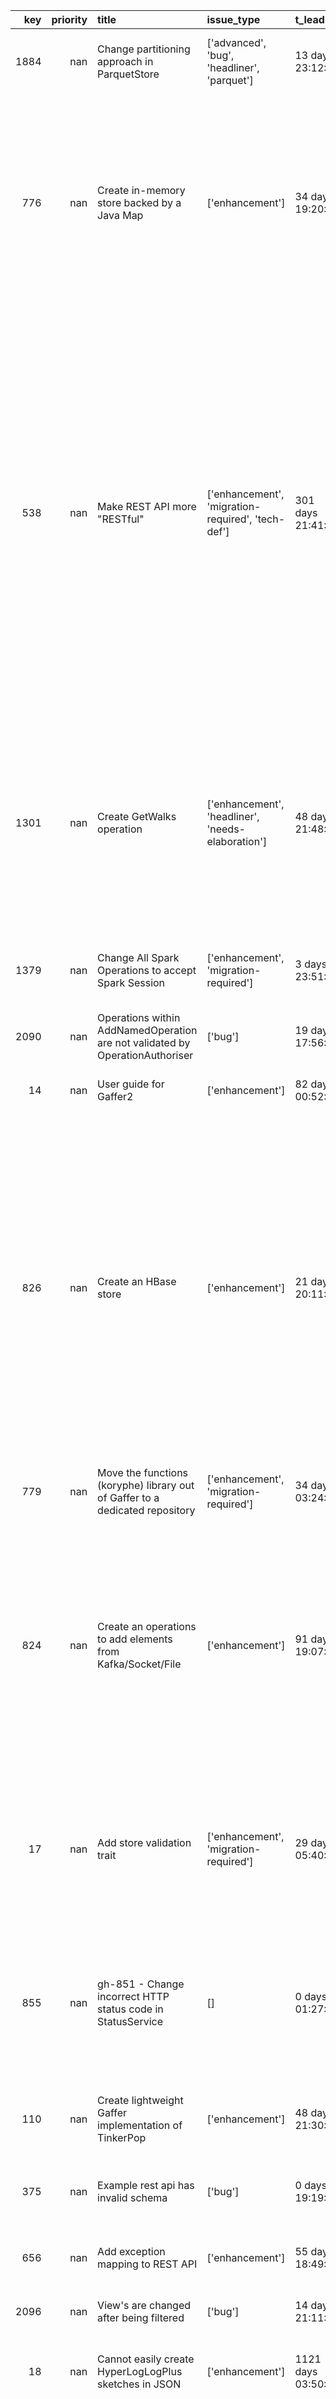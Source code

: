 |   key |   priority | title                                                                        | issue_type                                        | t_lead             |   contrib_complexity | url                                        | commit_shas                                                                                                                                                                                                                                                                                                                                                                                                                                                                                                                                                                                                                                                                                                                                                                                                                                                                                                                                                                                                                                                                                                                                                                                                                                                                                                                                                                                                                                                                                                                                                                                                                                                                                                                                                                                                                                                                                                                                                                                                                                                                                                                                                                                                                                                                                                                                                                                                                                                                                                                                                                                                                                                                                                                  | description   | is_td    |
|------:|-----------:|:-----------------------------------------------------------------------------|:--------------------------------------------------|:-------------------|---------------------:|:-------------------------------------------|:-----------------------------------------------------------------------------------------------------------------------------------------------------------------------------------------------------------------------------------------------------------------------------------------------------------------------------------------------------------------------------------------------------------------------------------------------------------------------------------------------------------------------------------------------------------------------------------------------------------------------------------------------------------------------------------------------------------------------------------------------------------------------------------------------------------------------------------------------------------------------------------------------------------------------------------------------------------------------------------------------------------------------------------------------------------------------------------------------------------------------------------------------------------------------------------------------------------------------------------------------------------------------------------------------------------------------------------------------------------------------------------------------------------------------------------------------------------------------------------------------------------------------------------------------------------------------------------------------------------------------------------------------------------------------------------------------------------------------------------------------------------------------------------------------------------------------------------------------------------------------------------------------------------------------------------------------------------------------------------------------------------------------------------------------------------------------------------------------------------------------------------------------------------------------------------------------------------------------------------------------------------------------------------------------------------------------------------------------------------------------------------------------------------------------------------------------------------------------------------------------------------------------------------------------------------------------------------------------------------------------------------------------------------------------------------------------------------------------------|:--------------|:---------|
|  1884 |        nan | Change partitioning approach in ParquetStore                                 | ['advanced', 'bug', 'headliner', 'parquet']       | 13 days 23:12:06   |                    5 | https://github.com/gchq/Gaffer/issues/1884 | https://github.com/gchq/Gaffer/commit/264562eed9ebf7569e64d2db71b4a6c4b3ea158e<br>https://github.com/gchq/Gaffer/commit/dc5697bc4ff84ddcfa57b307288cf83e21fa967e<br>https://github.com/gchq/Gaffer/commit/5d06bf04c42f6edfbd2e247d437e64c7685b9ad6<br>https://github.com/gchq/Gaffer/commit/c61b9cc5b3b2af39464614cb19f682e9a62eb333<br>https://github.com/gchq/Gaffer/commit/0e5a5742beebb7146a868f0c79ca3b0d33cdf9f7                                                                                                                                                                                                                                                                                                                                                                                                                                                                                                                                                                                                                                                                                                                                                                                                                                                                                                                                                                                                                                                                                                                                                                                                                                                                                                                                                                                                                                                                                                                                                                                                                                                                                                                                                                                                                                                                                                                                                                                                                                                                                                                                                                                                                                                                                                       | _descr_       | _yes/no_ |
|   776 |        nan | Create in-memory store backed by a Java Map                                  | ['enhancement']                                   | 34 days 19:20:12   |                    5 | https://github.com/gchq/Gaffer/issues/776  | https://github.com/gchq/Gaffer/commit/eb3a47e9128f01811441f4679aae8aa4fa4c0752<br>https://github.com/gchq/Gaffer/commit/fb05478476547e9bc2d4ebfac61c26cfe6e2d6d8<br>https://github.com/gchq/Gaffer/commit/4051fd02083298c1b0c407f8166bd1936efdeae7<br>https://github.com/gchq/Gaffer/commit/ae45f39ce47f9383b1e735e7e7f500dd0a5b1a6f<br>https://github.com/gchq/Gaffer/commit/32936c861fe7e68fe5067ac2d1490e966f55ad3e<br>https://github.com/gchq/Gaffer/commit/36d80745e65a6e4e6df70300813f7f234ad88964<br>https://github.com/gchq/Gaffer/commit/dcaf82adac1c5d019ec0dad30c67ecf77b6d3706<br>https://github.com/gchq/Gaffer/commit/61db2ddb8dea94efa528f6264416865c471ba8e7<br>https://github.com/gchq/Gaffer/commit/3ec035cf19db5837e877b12772b471907ea2de24<br>https://github.com/gchq/Gaffer/commit/d94c91e7e16e65d268a472b340b4a52d538027d8<br>https://github.com/gchq/Gaffer/commit/88347f50e48e2d02c8303f27555ac3c429dae65c<br>https://github.com/gchq/Gaffer/commit/f9f096db79ad3a5f28a26108ca684c3221f95d53<br>https://github.com/gchq/Gaffer/commit/462521831fba45b235e0d3de60b0dc6229f51beb<br>https://github.com/gchq/Gaffer/commit/1ab63bff904226306b789d9b8a39613b8430cfbd<br>https://github.com/gchq/Gaffer/commit/3fd104b2e6303b23261c3570455bbf41e22104eb<br>https://github.com/gchq/Gaffer/commit/704e3176153e6bad6bcc2142255a6a59cfdd39d6<br>https://github.com/gchq/Gaffer/commit/f8eb1fd3d372182ee72eac0212f199f5a9f0c476                                                                                                                                                                                                                                                                                                                                                                                                                                                                                                                                                                                                                                                                                                                                                                                                                                                                                                                                                                                                                                                                                                                                                                                                                                                                               | _descr_       | _yes/no_ |
|   538 |        nan | Make REST API more "RESTful"                                                 | ['enhancement', 'migration-required', 'tech-def'] | 301 days 21:41:33  |                    5 | https://github.com/gchq/Gaffer/issues/538  | https://github.com/gchq/Gaffer/commit/24c91156a82b8f2fb5943056ef543b62b0d73c12<br>https://github.com/gchq/Gaffer/commit/6e908ffdeeede46a45080391f16d99cc088d96fb<br>https://github.com/gchq/Gaffer/commit/1b32d5ff3e43b20ab8c227b6f5129c8dcb6d86dc<br>https://github.com/gchq/Gaffer/commit/199bf9012d147159462c721f3a1023ad552542e9<br>https://github.com/gchq/Gaffer/commit/38e27380b355756c90904d4f5bf705888a803a08<br>https://github.com/gchq/Gaffer/commit/b8fb9d5572abd5e1b62df700466f274de95e6f79<br>https://github.com/gchq/Gaffer/commit/0c0d30f8b4e763b76291d381f0473b2572085899<br>https://github.com/gchq/Gaffer/commit/69919e86b7909d47b77999dac644a6ba397df0c2<br>https://github.com/gchq/Gaffer/commit/9794e6bf9dc29daa6f685f119a9c24494fb519e2<br>https://github.com/gchq/Gaffer/commit/76ec8ed1261608a566f2e81ea2e4be53086ab473<br>https://github.com/gchq/Gaffer/commit/f96b3e8a45febac5f4add533f72fde3f87f3c549<br>https://github.com/gchq/Gaffer/commit/d062367ea2ab3c9ed2bacd0d352cf17a7847d656<br>https://github.com/gchq/Gaffer/commit/597a46a679b506e42dcd1d17add064d788c56058<br>https://github.com/gchq/Gaffer/commit/9f9c663eada406bd85e24aa0e9138c8d405344f7<br>https://github.com/gchq/Gaffer/commit/01884a80e4916f8c08f5b546a95f27a8d6c2b060<br>https://github.com/gchq/Gaffer/commit/f48d773820f8373df67dadf949076bf08689abb4<br>https://github.com/gchq/Gaffer/commit/13e5b2cc3d210f44b48e2b624a520eb84f077881<br>https://github.com/gchq/Gaffer/commit/44f85e54d8285b0079b22909597f622cd43a4852<br>https://github.com/gchq/Gaffer/commit/07d883d2522c0b023c75983fd1035b502468c9b1<br>https://github.com/gchq/Gaffer/commit/418a7314ee99ba9fe5ee80a9281e6d8934b2beef<br>https://github.com/gchq/Gaffer/commit/5c31a186f4108098282d3de197ef09a6c3742761<br>https://github.com/gchq/Gaffer/commit/9fc35d867412fe9a148c82d2a5a741f10cb84d40<br>https://github.com/gchq/Gaffer/commit/4903b12d431938fdf6e21ff80702fb2e01fb47b4<br>https://github.com/gchq/Gaffer/commit/cf25a2c8a8f0c0486a85339551cc488b0bb9d24f<br>https://github.com/gchq/Gaffer/commit/02e127a56f974e7820a6a010c203e12b276696f4<br>https://github.com/gchq/Gaffer/commit/57f987d1140ccf7b609d2763cafdafbce627868c<br>https://github.com/gchq/Gaffer/commit/3e7bf7f736ea0ae10d5635e44957774148fdc369<br>https://github.com/gchq/Gaffer/commit/2201343881244f108c02380f6ca1b47b5a9fba07<br>https://github.com/gchq/Gaffer/commit/2e45463d1a1a3f9f7dcfa53612a3ee1c64cb3dea<br>https://github.com/gchq/Gaffer/commit/73bd9630aa5e92ace4bf293f61ef7ad72eb4a1b9<br>https://github.com/gchq/Gaffer/commit/8df111e9b639a4404245bb9330f1afd2df5a28ff<br>https://github.com/gchq/Gaffer/commit/d025bb3b82fd73ecc9b1bfb0fb7278446f150dfd | _descr_       | _yes/no_ |
|  1301 |        nan | Create GetWalks operation                                                    | ['enhancement', 'headliner', 'needs-elaboration'] | 48 days 21:48:02   |                    4 | https://github.com/gchq/Gaffer/issues/1301 | https://github.com/gchq/Gaffer/commit/e70eb4c7b4ba80c4e047f5cc96567f25f31ac862<br>https://github.com/gchq/Gaffer/commit/4c75ebe7e31a87ef9933284b8d00f4c4851cf72d<br>https://github.com/gchq/Gaffer/commit/54f26570eaecc5fe414e5891795e2ae7e08b7630<br>https://github.com/gchq/Gaffer/commit/589a7711324efc52587563be4f59f8d0d79f5718<br>https://github.com/gchq/Gaffer/commit/f146ba2147d4758de3527e2372c00c95e945f1ef<br>https://github.com/gchq/Gaffer/commit/b1918190c406c30034f341595e9045182a1b0f44<br>https://github.com/gchq/Gaffer/commit/a24c88b432d55d91210159e42cade1baae25f152<br>https://github.com/gchq/Gaffer/commit/a964bb0fa89959924a12ce3d0864f57f91694a76<br>https://github.com/gchq/Gaffer/commit/aa54c221e10732b5e7cce29e34e3241b7c0e669b<br>https://github.com/gchq/Gaffer/commit/f32d8272fc48b0c8b9a5bc3b46e6dcbca29d85a8<br>https://github.com/gchq/Gaffer/commit/bf1363be095a71575a588564cd8abd164c13e96d<br>https://github.com/gchq/Gaffer/commit/12f8af95afd7b384319c24b50bedbd28cf85d7d3<br>https://github.com/gchq/Gaffer/commit/af61206ad0100740b84102385302be89f7d8d034<br>https://github.com/gchq/Gaffer/commit/c3c9847c908454de13fbeeaae5847d77b515cba9<br>https://github.com/gchq/Gaffer/commit/814dcde8abc89c909ca410ad83969bbc96b6829e<br>https://github.com/gchq/Gaffer/commit/727bff3fc2f738ef069855d2c5f51685174710de<br>https://github.com/gchq/Gaffer/commit/913b7e538921638229757fdef9efec25f828e883                                                                                                                                                                                                                                                                                                                                                                                                                                                                                                                                                                                                                                                                                                                                                                                                                                                                                                                                                                                                                                                                                                                                                                                                                                                                               | _descr_       | _yes/no_ |
|  1379 |        nan | Change All Spark Operations to accept Spark Session                          | ['enhancement', 'migration-required']             | 3 days 23:51:57    |                    4 | https://github.com/gchq/Gaffer/issues/1379 | https://github.com/gchq/Gaffer/commit/31018b4afab2f77e21669f1e26fd04cf40749607<br>https://github.com/gchq/Gaffer/commit/5e110cda9b2fa6932618c808c94b74183eaa50d4<br>https://github.com/gchq/Gaffer/commit/705203d7199a4edec5b343de12f89a041bf3e9e2<br>https://github.com/gchq/Gaffer/commit/2e58627ea141b0f214ab813a5959a28296f3331e<br>https://github.com/gchq/Gaffer/commit/424ee885968d19155987b67acfdd1614f0112d81<br>https://github.com/gchq/Gaffer/commit/8a0d8e6d1d435f4076624246f3a8effc04b35912                                                                                                                                                                                                                                                                                                                                                                                                                                                                                                                                                                                                                                                                                                                                                                                                                                                                                                                                                                                                                                                                                                                                                                                                                                                                                                                                                                                                                                                                                                                                                                                                                                                                                                                                                                                                                                                                                                                                                                                                                                                                                                                                                                                                                     | _descr_       | _yes/no_ |
|  2090 |        nan | Operations within AddNamedOperation are not validated by OperationAuthoriser | ['bug']                                           | 19 days 17:56:32   |                    4 | https://github.com/gchq/Gaffer/issues/2090 | https://github.com/gchq/Gaffer/commit/a3e51d4505184338af9d90ba50891c2b04def697<br>https://github.com/gchq/Gaffer/commit/6ca9b77e9cbb18124910606e1460a50d43f6b77e                                                                                                                                                                                                                                                                                                                                                                                                                                                                                                                                                                                                                                                                                                                                                                                                                                                                                                                                                                                                                                                                                                                                                                                                                                                                                                                                                                                                                                                                                                                                                                                                                                                                                                                                                                                                                                                                                                                                                                                                                                                                                                                                                                                                                                                                                                                                                                                                                                                                                                                                                             | _descr_       | _yes/no_ |
|    14 |        nan | User guide for Gaffer2                                                       | ['enhancement']                                   | 82 days 00:52:39   |                    4 | https://github.com/gchq/Gaffer/issues/14   | https://github.com/gchq/Gaffer/commit/49f62be62e19d09f21d8831457725f462c9736af<br>https://github.com/gchq/Gaffer/commit/8141b9b5541707007a3e5b46d30c46eada6fe5d4<br>https://github.com/gchq/Gaffer/commit/2c6b5e972d9ce98310f2fd5e6fe204b0d7db5a72<br>https://github.com/gchq/Gaffer/commit/4acda635859e26d8664f9fb4cfd81e0bf6770f25                                                                                                                                                                                                                                                                                                                                                                                                                                                                                                                                                                                                                                                                                                                                                                                                                                                                                                                                                                                                                                                                                                                                                                                                                                                                                                                                                                                                                                                                                                                                                                                                                                                                                                                                                                                                                                                                                                                                                                                                                                                                                                                                                                                                                                                                                                                                                                                         | _descr_       | _yes/no_ |
|   826 |        nan | Create an HBase store                                                        | ['enhancement']                                   | 21 days 20:11:49   |                    4 | https://github.com/gchq/Gaffer/issues/826  | https://github.com/gchq/Gaffer/commit/64c2d2918fd45525d10e422f8478b9e73777b7fd<br>https://github.com/gchq/Gaffer/commit/d99bcd4a254f2ec0f67bf845408d08adca8be0a0<br>https://github.com/gchq/Gaffer/commit/ced1fee9f8c43b45ae31f81533f2fc7003aa41b1<br>https://github.com/gchq/Gaffer/commit/be0482856e0addd4946d9abb3061d50c07f0112f<br>https://github.com/gchq/Gaffer/commit/a2d8d4917e03ece17d9d327fa9e2317a79a827e5<br>https://github.com/gchq/Gaffer/commit/5ef7e7fe3ce95d4b8f8ad3c566386830af175ee6<br>https://github.com/gchq/Gaffer/commit/3ad559fb412bbe8005edad943f0cafe53a14723d<br>https://github.com/gchq/Gaffer/commit/237a9c04b572c4236fc47711072ea61a92411640<br>https://github.com/gchq/Gaffer/commit/abf5dd9d28f90a1fa52aa7a12b607ac5d3bc4cd1<br>https://github.com/gchq/Gaffer/commit/183844a49c8d70f5559bcc316abeb9ea9d0f48f6<br>https://github.com/gchq/Gaffer/commit/bdd5b478e1ea59ad8201b3fc250a59d28be482cc<br>https://github.com/gchq/Gaffer/commit/7afbfb0e66d6aac06479a4dbcd6c3c2eb653f197<br>https://github.com/gchq/Gaffer/commit/6ca0a23afb44bd6fcd343b2afcedfaf0d868a04c<br>https://github.com/gchq/Gaffer/commit/96069a4ce00d5608bbb633f5bb54303a04e1b88c<br>https://github.com/gchq/Gaffer/commit/73d5d49f7494b5ecb771b09eaadfe42878d4ba22<br>https://github.com/gchq/Gaffer/commit/3ce4b90b698baf280a0c8f46ecab96f6588ef601<br>https://github.com/gchq/Gaffer/commit/fc274033a3ab2167ac740ec4fe6660e686733f21<br>https://github.com/gchq/Gaffer/commit/1cf12bd2d6428e627e14206c6230e9cc8c3eb625<br>https://github.com/gchq/Gaffer/commit/8d8334327c6736b392ef8a886b029f278d9ba5ed<br>https://github.com/gchq/Gaffer/commit/4183fe5500fc13c58b47c06f094fb7e36a7541d1<br>https://github.com/gchq/Gaffer/commit/a9e135908b763a681c411dcfa87fb9d01f9d19a5<br>https://github.com/gchq/Gaffer/commit/f98860508fabd9382d976395337dc6a93023a9dd<br>https://github.com/gchq/Gaffer/commit/8bb6d7792019d01d96df0c551e1a219d0591053b<br>https://github.com/gchq/Gaffer/commit/e56ef98d3bc8d5f8c598b09a577f93a219e1b76b<br>https://github.com/gchq/Gaffer/commit/d65de8e38304513975d71cc955ef469587f0ae04<br>https://github.com/gchq/Gaffer/commit/7469fba9d932d4ba4e0f21975a4d269e39e82823<br>https://github.com/gchq/Gaffer/commit/a04353c3c6449cca60888b6afd9e5d75ac071128                                                                                                                                                                                                                                                                                                                                                                                                                           | _descr_       | _yes/no_ |
|   779 |        nan | Move the functions (koryphe) library out of Gaffer to a dedicated repository | ['enhancement', 'migration-required']             | 34 days 03:24:29   |                    4 | https://github.com/gchq/Gaffer/issues/779  | https://github.com/gchq/Gaffer/commit/306c46db0c3c29f4274b6a16d4ea0c03c5d3ca51<br>https://github.com/gchq/Gaffer/commit/c9805c485f8638c7e5b139d0a0ec17156ace2b83<br>https://github.com/gchq/Gaffer/commit/153a4f949217bbae5859487181652b204c035f19<br>https://github.com/gchq/Gaffer/commit/ced76a2ed055a6e79e6e87a57d7546da9f45ff33<br>https://github.com/gchq/Gaffer/commit/89d66b2420a94719277edd744004472a88c6ea7a                                                                                                                                                                                                                                                                                                                                                                                                                                                                                                                                                                                                                                                                                                                                                                                                                                                                                                                                                                                                                                                                                                                                                                                                                                                                                                                                                                                                                                                                                                                                                                                                                                                                                                                                                                                                                                                                                                                                                                                                                                                                                                                                                                                                                                                                                                       | _descr_       | _yes/no_ |
|   824 |        nan | Create an operations to add elements from Kafka/Socket/File                  | ['enhancement']                                   | 91 days 19:07:16   |                    4 | https://github.com/gchq/Gaffer/issues/824  | https://github.com/gchq/Gaffer/commit/f00a6753c511813dcf636875c15d93fda5d744c2<br>https://github.com/gchq/Gaffer/commit/da88d628db6722df5106f76d367877ddb2d005f3<br>https://github.com/gchq/Gaffer/commit/bc1551b4bde3e1bef712af643e8f2af85f290f91<br>https://github.com/gchq/Gaffer/commit/dffd30f7adf81f061c090bfa0093a678aa051468<br>https://github.com/gchq/Gaffer/commit/cb24bc1947c89689a07080e01021dd682e4e4900<br>https://github.com/gchq/Gaffer/commit/ef9d91029a9e8397eedc009b3e39555f52ac690b<br>https://github.com/gchq/Gaffer/commit/128d8a4e076b4b786cf4c6c7d7435ecd504efed5<br>https://github.com/gchq/Gaffer/commit/771b61f10cbd40c20635d65b58d1dbe33b06ae52<br>https://github.com/gchq/Gaffer/commit/7202ec2c16411aeea477b619eb880b7e88aacb28<br>https://github.com/gchq/Gaffer/commit/71a17fac03426c421e982137dd9f2b43dfedc667<br>https://github.com/gchq/Gaffer/commit/5f19e14e6aeaf2de9c98138abd2f262ef389c0c2<br>https://github.com/gchq/Gaffer/commit/c0d57f372dc72ed8bca6539071270f3d3012e3a5<br>https://github.com/gchq/Gaffer/commit/ad629862b6edde64b3fdb8b2cd7ba4d31b09b1d8<br>https://github.com/gchq/Gaffer/commit/18abb9f442634fd1c4ad81c47d3e0218980b8030<br>https://github.com/gchq/Gaffer/commit/daf365f023a79ff6a5529ec1804e84e1c10046f1<br>https://github.com/gchq/Gaffer/commit/2d1d4a8c4b60b8b393e9515585c87e1e3c0e9095<br>https://github.com/gchq/Gaffer/commit/e7cc11055641dc1611c0564e26efb961a6873dad<br>https://github.com/gchq/Gaffer/commit/057351fe7145bee428d5ad6f6b1bafe17db8e6d6<br>https://github.com/gchq/Gaffer/commit/4522ca55fdb8ea031770155419d4b59d50aa3733                                                                                                                                                                                                                                                                                                                                                                                                                                                                                                                                                                                                                                                                                                                                                                                                                                                                                                                                                                                                                                                                                                           | _descr_       | _yes/no_ |
|    17 |        nan | Add store validation trait                                                   | ['enhancement', 'migration-required']             | 29 days 05:40:01   |                    4 | https://github.com/gchq/Gaffer/issues/17   | https://github.com/gchq/Gaffer/commit/b1b5d18633ca0ecfc6f235f35faf370025a874f2<br>https://github.com/gchq/Gaffer/commit/602604d71d116c6d9b60ac1bc9f92cb9a0113b31<br>https://github.com/gchq/Gaffer/commit/a0ef042ee76fd5a458d81cfdac234a5d778ee313<br>https://github.com/gchq/Gaffer/commit/56becf427c8226084bb5194be2da982bae9df704<br>https://github.com/gchq/Gaffer/commit/8ff51b00033a3316c9727d8a38397c24a1c91f94<br>https://github.com/gchq/Gaffer/commit/d08037a3fb02b57b1a0d658c130fe9a5215ce63e<br>https://github.com/gchq/Gaffer/commit/f41f02d6305f80b22208ac3b82b03736199a3cfc<br>https://github.com/gchq/Gaffer/commit/c5aa83fbeaf0d282ba1a1b6a0e3bdcc956d31c24<br>https://github.com/gchq/Gaffer/commit/d518d117a41ec499eb991d5019a06a44ed523f4b<br>https://github.com/gchq/Gaffer/commit/2ad140b47c75e531416ca5b08930a69a7f357551<br>https://github.com/gchq/Gaffer/commit/c05b7459455ed9afd5dbaa12fa17ddbb20f005bb<br>https://github.com/gchq/Gaffer/commit/f6e1dc50e407873710525de6e19d79dcf4c6f798<br>https://github.com/gchq/Gaffer/commit/586a29461ab0b0d31ca75de0f19d179691e08a23                                                                                                                                                                                                                                                                                                                                                                                                                                                                                                                                                                                                                                                                                                                                                                                                                                                                                                                                                                                                                                                                                                                                                                                                                                                                                                                                                                                                                                                                                                                                                                                                                       | _descr_       | _yes/no_ |
|   855 |        nan | gh-851 - Change incorrect HTTP status code in StatusService                  | []                                                | 0 days 01:27:04    |                    4 | https://github.com/gchq/Gaffer/pull/855    | https://github.com/gchq/Gaffer/commit/217b1d188e95a419195a933497f6f7d9a7fcd243<br>https://github.com/gchq/Gaffer/commit/5f2cba6c267444b15a54ad36ab9bb3aa61b53fd5<br>https://github.com/gchq/Gaffer/commit/009257fc1ffcd91de0d641f2f854bd55bcd32e79<br>https://github.com/gchq/Gaffer/commit/b26e6fb9dadfa93aa50e2eb9cbc31dbbd8baba2b<br>https://github.com/gchq/Gaffer/commit/956212cea43a124f9bc60ff727a1b051ae937698<br>https://github.com/gchq/Gaffer/commit/7882ca33fd3b066b3e5a5467389396fa9971e74a<br>https://github.com/gchq/Gaffer/commit/982ae84a956f7115e5f12e36be9737b00513ad7e<br>https://github.com/gchq/Gaffer/commit/ffc59451bfb69c4b7e4cb3758174701ee93f84e0<br>https://github.com/gchq/Gaffer/commit/6aa81e4717e8cee53438c33f043f8aea05a0fbf6<br>https://github.com/gchq/Gaffer/commit/ffecd19c53a1f72d9c62487b4be2a649d87d12b8<br>https://github.com/gchq/Gaffer/commit/04153a43aa3b7cea39bebed28737bb5feed75f49                                                                                                                                                                                                                                                                                                                                                                                                                                                                                                                                                                                                                                                                                                                                                                                                                                                                                                                                                                                                                                                                                                                                                                                                                                                                                                                                                                                                                                                                                                                                                                                                                                                                                                                                                                                           | _descr_       | _yes/no_ |
|   110 |        nan | Create lightweight Gaffer implementation of TinkerPop                        | ['enhancement']                                   | 48 days 21:30:54   |                    4 | https://github.com/gchq/Gaffer/issues/110  | https://github.com/gchq/Gaffer/commit/e9d03404e08486bf5ce8b5b4b15399bfd5a54420<br>https://github.com/gchq/Gaffer/commit/55f612ebef5bbfce1ce2c48bc643a827498586a2<br>https://github.com/gchq/Gaffer/commit/86a177ab01e24160ce7e922ee8829374d545ecb5<br>https://github.com/gchq/Gaffer/commit/221a71ad2ab29bf243f5d338ad936dd9c5786e28<br>https://github.com/gchq/Gaffer/commit/1d5f37e14ac0bd6fff9a67f0ef66aa84a066d9e0<br>https://github.com/gchq/Gaffer/commit/de78e66932396d46badc6f187780574555820b84<br>https://github.com/gchq/Gaffer/commit/4716ea5af4f58fad3d3c26a3079ecc0c8c5f94e7                                                                                                                                                                                                                                                                                                                                                                                                                                                                                                                                                                                                                                                                                                                                                                                                                                                                                                                                                                                                                                                                                                                                                                                                                                                                                                                                                                                                                                                                                                                                                                                                                                                                                                                                                                                                                                                                                                                                                                                                                                                                                                                                   | _descr_       | _yes/no_ |
|   375 |        nan | Example rest api has invalid schema                                          | ['bug']                                           | 0 days 19:19:36    |                    4 | https://github.com/gchq/Gaffer/issues/375  | https://github.com/gchq/Gaffer/commit/c4cf6ee8211a0b850c69d37835cc1a4883b526c6<br>https://github.com/gchq/Gaffer/commit/8db271367504be1fd3d369ad7b5442ed7e4888e0<br>https://github.com/gchq/Gaffer/commit/315ac727537c72f71e529fd9fb06dc6d8bbb334f<br>https://github.com/gchq/Gaffer/commit/92a485443db622152072135f2103c837a57c63e7                                                                                                                                                                                                                                                                                                                                                                                                                                                                                                                                                                                                                                                                                                                                                                                                                                                                                                                                                                                                                                                                                                                                                                                                                                                                                                                                                                                                                                                                                                                                                                                                                                                                                                                                                                                                                                                                                                                                                                                                                                                                                                                                                                                                                                                                                                                                                                                         | _descr_       | _yes/no_ |
|   656 |        nan | Add exception mapping to REST API                                            | ['enhancement']                                   | 55 days 18:49:42   |                    4 | https://github.com/gchq/Gaffer/issues/656  | https://github.com/gchq/Gaffer/commit/2716563eac0fef7fa909cc5ba29e812e7fcb0d85<br>https://github.com/gchq/Gaffer/commit/3dc28eb000a94cb1e0cd190f52440fbe722ceca4<br>https://github.com/gchq/Gaffer/commit/96dedac2cfafc082d6f2ffe93b6e4c39a9502e60<br>https://github.com/gchq/Gaffer/commit/4f55833669025d3da2f4dc675ffcb19125dc2ef9<br>https://github.com/gchq/Gaffer/commit/be48efe1f4220ff375e509389b484a2c8a727917<br>https://github.com/gchq/Gaffer/commit/f561dde8a4144ce853b8e064361ab69434b3f7a2                                                                                                                                                                                                                                                                                                                                                                                                                                                                                                                                                                                                                                                                                                                                                                                                                                                                                                                                                                                                                                                                                                                                                                                                                                                                                                                                                                                                                                                                                                                                                                                                                                                                                                                                                                                                                                                                                                                                                                                                                                                                                                                                                                                                                     | _descr_       | _yes/no_ |
|  2096 |        nan | View's are changed after being filtered                                      | ['bug']                                           | 14 days 21:11:53   |                    4 | https://github.com/gchq/Gaffer/issues/2096 | https://github.com/gchq/Gaffer/commit/a3e51d4505184338af9d90ba50891c2b04def697<br>https://github.com/gchq/Gaffer/commit/83a76c4001b5fd6fd55da86b6a86d1be4282b560                                                                                                                                                                                                                                                                                                                                                                                                                                                                                                                                                                                                                                                                                                                                                                                                                                                                                                                                                                                                                                                                                                                                                                                                                                                                                                                                                                                                                                                                                                                                                                                                                                                                                                                                                                                                                                                                                                                                                                                                                                                                                                                                                                                                                                                                                                                                                                                                                                                                                                                                                             | _descr_       | _yes/no_ |
|    18 |        nan | Cannot easily create HyperLogLogPlus sketches in JSON                        | ['enhancement']                                   | 1121 days 03:50:17 |                    4 | https://github.com/gchq/Gaffer/issues/18   | https://github.com/gchq/Gaffer/commit/a3e51d4505184338af9d90ba50891c2b04def697<br>https://github.com/gchq/Gaffer/commit/254ae3da2c69210e1f309c927c33c4c3981a0bb0<br>https://github.com/gchq/Gaffer/commit/83a76c4001b5fd6fd55da86b6a86d1be4282b560<br>https://github.com/gchq/Gaffer/commit/6ca9b77e9cbb18124910606e1460a50d43f6b77e<br>https://github.com/gchq/Gaffer/commit/69235c75f25854ab15ee8e4d1fdd53331aac270b<br>https://github.com/gchq/Gaffer/commit/15abf9aa3199ba12b10d68111898c02dd2cf529c<br>https://github.com/gchq/Gaffer/commit/1384c960ec2ec2bba7ba702936c5e42e74c16c14                                                                                                                                                                                                                                                                                                                                                                                                                                                                                                                                                                                                                                                                                                                                                                                                                                                                                                                                                                                                                                                                                                                                                                                                                                                                                                                                                                                                                                                                                                                                                                                                                                                                                                                                                                                                                                                                                                                                                                                                                                                                                                                                   | _descr_       | _yes/no_ |
|   328 |        nan | Bulk import to Accumulo store                                                | ['enhancement', 'migration-required']             | 344 days 04:58:47  |                    4 | https://github.com/gchq/Gaffer/issues/328  | https://github.com/gchq/Gaffer/commit/1406d5de8edcffe15fbfb6e05c6c7aaf536f0a63<br>https://github.com/gchq/Gaffer/commit/13b83d2db5990b4de4881c5be62e09a719fc5b1c<br>https://github.com/gchq/Gaffer/commit/8638d61c0799ce716c75d638b5d96e51f26584fe<br>https://github.com/gchq/Gaffer/commit/45a436b0ef23317b4c86a43f75fceafacf22af64<br>https://github.com/gchq/Gaffer/commit/a0174623b2800457e0da454023766d21dd5a7bde<br>https://github.com/gchq/Gaffer/commit/fbb3296e406ccc64864cc6b6432580b7708e2fe4<br>https://github.com/gchq/Gaffer/commit/e7d9daae4e03ebdb2826f6461a57e13dd883e79d<br>https://github.com/gchq/Gaffer/commit/7dc19e672bf343c063f276ad8f24bfb1deff0d0d<br>https://github.com/gchq/Gaffer/commit/28281650084bce053cad3dd5effa2526a143b21c<br>https://github.com/gchq/Gaffer/commit/5f98bf0838d1ce94b40ab14fd95ba145be9a22ff<br>https://github.com/gchq/Gaffer/commit/89452b55156eda578d7cdbadbe30b4caf953a00b<br>https://github.com/gchq/Gaffer/commit/0c468babc5e0ad19697310d94ea5f0b867a01c40                                                                                                                                                                                                                                                                                                                                                                                                                                                                                                                                                                                                                                                                                                                                                                                                                                                                                                                                                                                                                                                                                                                                                                                                                                                                                                                                                                                                                                                                                                                                                                                                                                                                                                         | _descr_       | _yes/no_ |
|  1067 |        nan | Update examples and documentation for sketches library                       | ['enhancement']                                   | 55 days 21:28:56   |                    4 | https://github.com/gchq/Gaffer/issues/1067 | https://github.com/gchq/Gaffer/commit/59db2802a89725a6a74f9128d0045cc98aab5a6c<br>https://github.com/gchq/Gaffer/commit/7ab80d25975685acb88f8139cc128be9d9326da5<br>https://github.com/gchq/Gaffer/commit/9737041ef1d19b4e59ccd88173ad49956b172be0<br>https://github.com/gchq/Gaffer/commit/fed0d632b5180846dddb63904c36fdb206783d59<br>https://github.com/gchq/Gaffer/commit/4d7f9b614e94d36654e83f2f45235fe6532b24a1<br>https://github.com/gchq/Gaffer/commit/828435ead5ba65c2ee045dd5ae6039cfff3cc7b4<br>https://github.com/gchq/Gaffer/commit/f762a4e6bc99c57a1b39a625ec483c0c912c2e6c<br>https://github.com/gchq/Gaffer/commit/c53d641c5cae8839e80f8d45fc3717783a82154f<br>https://github.com/gchq/Gaffer/commit/1d758f928d7d4c10781e19e88525389d3cc13efb<br>https://github.com/gchq/Gaffer/commit/785ab964602005b7d3399ade3245ca71356ad9d6<br>https://github.com/gchq/Gaffer/commit/4b34793d01539930318a1ceb5a96f0b64fc0899d<br>https://github.com/gchq/Gaffer/commit/0ccda00b078066aad0c48654ee4c5a9bfa1c2647                                                                                                                                                                                                                                                                                                                                                                                                                                                                                                                                                                                                                                                                                                                                                                                                                                                                                                                                                                                                                                                                                                                                                                                                                                                                                                                                                                                                                                                                                                                                                                                                                                                                                                         | _descr_       | _yes/no_ |
|    46 |        nan | Add validation to Views                                                      | ['enhancement', 'migration-required']             | 39 days 20:00:49   |                    4 | https://github.com/gchq/Gaffer/issues/46   | https://github.com/gchq/Gaffer/commit/33fd381cf491b051970f5d4963ea3f6479284be1<br>https://github.com/gchq/Gaffer/commit/1540323259c6cf030cf53b42130ebdce18492659<br>https://github.com/gchq/Gaffer/commit/7c8a2ac6f8331e0a09c0d9bd79876d140dde1784<br>https://github.com/gchq/Gaffer/commit/47cccb631599c05ffddbe0a561fb011ed6309182<br>https://github.com/gchq/Gaffer/commit/9e35635d919b785a4829b514622f8467ff551830                                                                                                                                                                                                                                                                                                                                                                                                                                                                                                                                                                                                                                                                                                                                                                                                                                                                                                                                                                                                                                                                                                                                                                                                                                                                                                                                                                                                                                                                                                                                                                                                                                                                                                                                                                                                                                                                                                                                                                                                                                                                                                                                                                                                                                                                                                       | _descr_       | _yes/no_ |